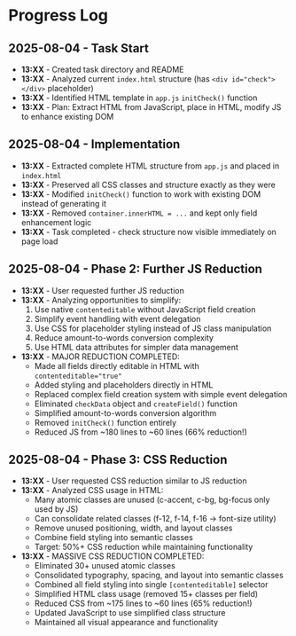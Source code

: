 # Progress Log

## 2025-08-04 - Task Start

- **13:XX** - Created task directory and README
- **13:XX** - Analyzed current `index.html` structure (has `<div id="check"></div>` placeholder)
- **13:XX** - Identified HTML template in `app.js` `initCheck()` function
- **13:XX** - Plan: Extract HTML from JavaScript, place in HTML, modify JS to enhance existing DOM

## 2025-08-04 - Implementation

- **13:XX** - Extracted complete HTML structure from `app.js` and placed in `index.html`
- **13:XX** - Preserved all CSS classes and structure exactly as they were
- **13:XX** - Modified `initCheck()` function to work with existing DOM instead of generating it
- **13:XX** - Removed `container.innerHTML = ...` and kept only field enhancement logic
- **13:XX** - Task completed - check structure now visible immediately on page load

## 2025-08-04 - Phase 2: Further JS Reduction

- **13:XX** - User requested further JS reduction
- **13:XX** - Analyzing opportunities to simplify:
  1. Use native `contenteditable` without JavaScript field creation
  2. Simplify event handling with event delegation
  3. Use CSS for placeholder styling instead of JS class manipulation
  4. Reduce amount-to-words conversion complexity
  5. Use HTML data attributes for simpler data management
- **13:XX** - MAJOR REDUCTION COMPLETED:
  - Made all fields directly editable in HTML with `contenteditable="true"`
  - Added styling and placeholders directly in HTML
  - Replaced complex field creation system with simple event delegation
  - Eliminated `checkData` object and `createField()` function
  - Simplified amount-to-words conversion algorithm
  - Removed `initCheck()` function entirely
  - Reduced JS from ~180 lines to ~60 lines (66% reduction!)

## 2025-08-04 - Phase 3: CSS Reduction

- **13:XX** - User requested CSS reduction similar to JS reduction
- **13:XX** - Analyzed CSS usage in HTML:
  - Many atomic classes are unused (c-accent, c-bg, bg-focus only used by JS)
  - Can consolidate related classes (f-12, f-14, f-16 → font-size utility)
  - Remove unused positioning, width, and layout classes
  - Combine field styling into semantic classes
  - Target: 50%+ CSS reduction while maintaining functionality
- **13:XX** - MASSIVE CSS REDUCTION COMPLETED:
  - Eliminated 30+ unused atomic classes
  - Consolidated typography, spacing, and layout into semantic classes
  - Combined all field styling into single `[contenteditable]` selector
  - Simplified HTML class usage (removed 15+ classes per field)
  - Reduced CSS from ~175 lines to ~60 lines (65% reduction!)
  - Updated JavaScript to use simplified class structure
  - Maintained all visual appearance and functionality
